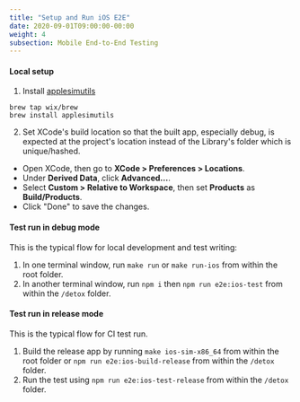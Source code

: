 ```yaml
---
title: "Setup and Run iOS E2E"
date: 2020-09-01T09:00:00-00:00
weight: 4
subsection: Mobile End-to-End Testing
---
```


#### Local setup
1. Install [applesimutils](https://github.com/wix/AppleSimulatorUtils)
```
brew tap wix/brew
brew install applesimutils
```
2. Set XCode's build location so that the built app, especially debug, is expected at the project's location instead of the Library's folder which is unique/hashed.
- Open XCode, then go to **XCode > Preferences > Locations**.
- Under **Derived Data**, click **Advanced...**.
- Select **Custom > Relative to Workspace**, then set **Products** as **Build/Products**.
- Click "Done" to save the changes.

#### Test run in debug mode
This is the typical flow for local development and test writing:
1. In one terminal window, run `make run` or `make run-ios` from within the root folder.
2. In another terminal window, run `npm i` then `npm run e2e:ios-test` from within the `/detox` folder.

#### Test run in release mode
This is the typical flow for CI test run.
1. Build the release app by running `make ios-sim-x86_64` from within the root folder or `npm run e2e:ios-build-release` from within the `/detox` folder.
2. Run the test using `npm run e2e:ios-test-release` from within the `/detox` folder.
